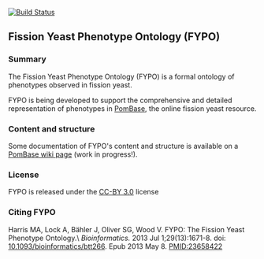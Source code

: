 [![Build Status](https://travis-ci.org/pombase/fypo.svg?branch=master)](https://travis-ci.org/pombase/fypo)

## Fission Yeast Phenotype Ontology (FYPO)

### Summary

 The Fission Yeast Phenotype Ontology (FYPO) is a formal ontology of phenotypes observed in fission yeast.

FYPO is being developed to support the comprehensive and detailed representation of phenotypes in [PomBase](https://www.pombase.org/), the online fission yeast resource.

### Content and structure

Some documentation of FYPO's content and structure is available on a [PomBase wiki page](https://curation.pombase.org/pombase-trac/wiki/FYPOContentStructure) (work in progress!).

### License

FYPO is released under the [CC-BY 3.0](https://creativecommons.org/licenses/by/3.0/) license

### Citing FYPO

Harris MA, Lock A, Bähler J, Oliver SG, Wood V. FYPO: The Fission Yeast Phenotype Ontology.\\
*Bioinformatics.* 2013 Jul 1;29(13):1671-8. doi: [10.1093/bioinformatics/btt266](https://doi.org/10.1093/bioinformatics/btt266). Epub 2013 May 8. [PMID:23658422](http://www.ncbi.nlm.nih.gov/pubmed/23658422)
